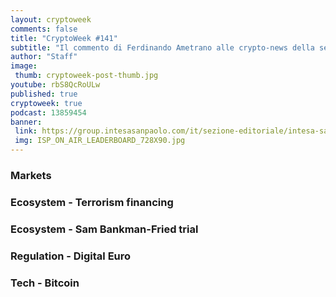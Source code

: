 ```yaml
---
layout: cryptoweek
comments: false
title: "CryptoWeek #141"
subtitle: "Il commento di Ferdinando Ametrano alle crypto-news della settimana."
author: "Staff"
image:
 thumb: cryptoweek-post-thumb.jpg
youtube: rbS8QcRoULw
published: true
cryptoweek: true
podcast: 13859454
banner:
 link: https://group.intesasanpaolo.com/it/sezione-editoriale/intesa-sanpaolo-on-air?utm_campaign=GoldInstitute&utm_source=GoldInstitute&utm_medium=Banner_CPM&utm_content=DisplayAwareness&utm_term=GoldInstitute_Banner_CPM_GoldInstitute_
 img: ISP_ON_AIR_LEADERBOARD_728X90.jpg
---
```


### Markets

### Ecosystem - Terrorism financing

### Ecosystem - Sam Bankman-Fried trial

### Regulation - Digital Euro

### Tech - Bitcoin
